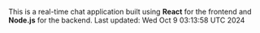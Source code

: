 This is a real-time chat application built using **React** for the frontend and **Node.js** for the backend.
Last updated: Wed Oct  9 03:13:58 UTC 2024
